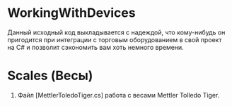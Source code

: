 # WorkingWithDevices
Данный исходный код выкладывается с надеждой, что кому-нибудь он пригодится при интеграции с торговым оборудованием в свой проект на C# и позволит сэкономить вам хоть немного времени.

# Scales (Весы)
1. Файл [MettlerToledoTiger.cs] работа с весами Mettler Tolledo Tiger.
